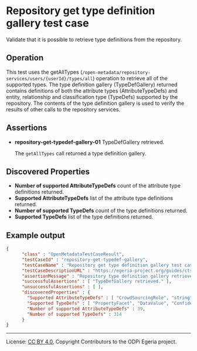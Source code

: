 <!-- SPDX-License-Identifier: CC-BY-4.0 -->
<!-- Copyright Contributors to the ODPi Egeria project. -->


# Repository get type definition gallery test case

Validate that it is possible to retrieve type definitions from the repository.

## Operation

This test uses the getAllTypes
(`/open-metadata/repository-services/users/{userId}/types/all`)
operation to retrieve all of the supported types.
The type definition gallery (TypeDefGallery)
returned contains definitions of both the attribute types (AttributeTypeDefs)
and entity, relationship and classification type (TypeDefs) supported by the
repository.
The contents of the type definition gallery
is used to verify the results of other
calls to the repository services.

## Assertions

* **repository-get-typedef-gallery-01** TypeDefGallery retrieved.
  
  The `getAllTypes` call returned a type definition gallery.
  
## Discovered Properties

* **Number of supported AttributeTypeDefs** count of the attribute type definitions returned.
* **Supported AttributeTypeDefs** list of the attribute type definitions returned.
* **Number of supported TypeDefs** count of the type definitions returned.
* **Supported TypeDefs** list of the type definitions returned.

## Example output

```json
{
      "class" : "OpenMetadataTestCaseResult",
      "testCaseId" : "repository-get-typedef-gallery",
      "testCaseName" : "Repository get type definition gallery test case",
      "testCaseDescriptionURL" : "https://egeria-project.org/guides/cts/origin-workbench/repository-get-typedef-gallery-test-case.md",
      "assertionMessage" : "Repository type definition gallery retrieved",
      "successfulAssertions" : [ "TypeDefGallery retrieved." ],
      "unsuccessfulAssertions" : [ ],
      "discoveredProperties" : {
        "Supported AttributeTypeDefs" : [ "CrowdSourcingRole", "string", "char", "CriticalityLevel", "TermRelationshipStatus", "Endianness", "array<int>", "ContactMethodType", "GovernanceClassificationStatus", "BusinessCapabilityType", "StarRating", "OperationalStatus", "OrderBy", "boolean", "TermAssignmentStatus", "RetentionBasis", "ServerAssetUse", "ConfidentialityLevel", "MediaUsage", "biginteger", "ActivityType", "byte", "CommunityMembershipType", "long", "ConfidenceLevel", "KeyPattern", "CommentType", "double", "date", "MediaType", "GovernanceDomain", "object", "map<string,string>", "array<string>", "bigdecimal", "short", "float", "ToDoStatus", "int" ],
        "Supported TypeDefs" : [ "PropertyFacet", "DataValue", "Confidentiality", "TermISATypeOFRelationship", "StaffAssignment", "SetSchemaType", "CategoryAnchor", "AssetLocation", "UserIdentity", "NoteEntry", "ProfileIdentity", "NamingConventionRule", "Referenceable", "ControlPoint", "GovernanceControlLink", "ProjectCharterLink", "BusinessCapabilityControls", "GovernanceProcessImplementation", "ExternalId", "Document", "Network", "KeystoreFile", "ProcessOutput", "MetadataServer", "SoftwareServerCapability", "Database", "AbstractConcept", "Antonym", "StructSchemaType", "CloudService", "SpineAttribute", "ListenerInterface", "GovernanceProcedure", "MeteringLog", "NestedLocation", "ReplacementTerm", "GovernanceResults", "AdjacentLocation", "ContextDefinition", "PrimaryKey", "AttachedNoteLog", "MetadataRepositoryCohort", "ImplementationSnippet", "GovernanceResponse", "DataVirtualizationEngine", "APISchemaType", "SoftwareComponentDeployment", "UsedInContext", "ProjectCharter", "NotificationManager", "HostNetwork", "InformationView", "DocumentSchemaAttribute", "SimpleDocumentType", "PublisherInterface", "MediaReference", "ComplexSchemaType", "Synonym", "LicenseType", "TabularSchemaType", "Connection", "GovernanceControl", "HostClusterMember", "GovernancePost", "GovernanceZone", "GlossaryCategory", "MobileAsset", "LinkedFile", "License", "Peer", "APIOperation", "Asset", "NestedFile", "APIRequest", "HostCluster", "Translation", "Webserver", "APIOperations", "ProjectTeam", "Regulation", "FolderHierarchy", "Like", "DocumentStore", "InformalTag", "DataMovementEngine", "Team", "GraphEdge", "Glossary", "MetadataCollection", "EventSet", "GovernanceProcess", "GovernanceDriver", "PreferredTerm", "AttachedLike", "RegulationCertificationType", "MetadataRepository", "ReferenceCodeTable", "DeployedSoftwareComponent", "EngineProfile", "GovernancePrinciple", "CohortMemberMetadataCollection", "Organization", "BoundedSchemaType", "BusinessCapability", "PrimeWord", "ClassWord", "GovernanceDefinition", "TopicSubscribers", "ActivityDescription", "NetworkGatewayLink", "MapFromElementType", "Process", "GovernanceRuleImplementation", "ProjectMeeting", "CommunityResources", "MediaFile", "SchemaElement", "SecureLocation", "ProcessInput", "DeployedVirtualContainer", "RelationalView", "OperatingPlatform", "SpineObject", "ServerSupportedCapability", "CanonicalVocabulary", "ZoneGovernance", "NamingStandardRule", "ValidValue", "DataStrategy", "CommunityMembership", "CertificationType", "ExternalGlossaryLink", "ConnectionToAsset", "RelatedMedia", "RuntimeForProcess", "LogFile", "Topic", "Set", "AuditLog", "SoftwareServer", "GovernanceOfficer", "ServerEndpoint", "TabularColumn", "AssetServerUse", "GovernancePolicy", "Infrastructure", "TermHASARelationship", "Campaign", "CohortRegistryStore", "SchemaAttribute", "DerivedRelationalColumn", "NetworkGateway", "CloudPlatform", "ApplicationServer", "RelationalColumnType", "GovernanceDefinitionMetric", "LinkedType", "MapSchemaType", "ReferenceableFacet", "Leadership", "LinkedMedia", "ITInfrastructure", "FixedLocation", "ActorCollection", "Engine", "FileSystem", "TermCategorization", "AuditLogFile", "ToDoOnReferenceable", "PrivateTag", "DerivedSchemaAttribute", "LibraryTermReference", "GraphStore", "CloudProvider", "ProjectScope", "CohortMember", "RelationalColumn", "ContactThrough", "SetDocumentType", "Certification", "GovernanceObligation", "SchemaQueryImplementation", "GovernanceDaemon", "Report", "TabularColumnType", "ArrayDocumentType", "GroupedMedia", "ObjectAttribute", "HostOperatingPlatform", "SchemaAttributeType", "StructDocumentType", "DataStoreEncoding", "DatabaseServer", "VerificationPoint", "MeetingOnReferenceable", "DataSet", "ZoneMembership", "Project", "ArraySchemaType", "MapDocumentType", "ServerDeployment", "APIEndpoint", "GovernanceProject", "HostLocation", "Task", "CategoryHierarchyLink", "SchemaTypeImplementation", "Meeting", "MapToElementType", "ContentManager", "ExternalIdScope", "CollectionMember", "ConnectionEndpoint", "AttachedNoteLogEntry", "RelationalTableType", "AssetSchemaType", "ActorProfile", "LibraryCategoryReference", "ToDo", "OrganizationalControl", "GovernanceMetric", "ConnectorType", "AttributeForSchema", "ToDoSource", "APIHeader", "AttachedComment", "AttachedRating", "Retention", "ObjectSchemaType", "GlossaryProject", "Community", "GovernancePolicyLink", "ConnectionConnectorType", "Location", "VirtualContainer", "TermAnchor", "RepositoryProxy", "GovernanceRule", "FileFolder", "NamingStandardRuleSet", "Criticality", "ProjectDependency", "RelatedTerm", "Comment", "DataStore", "EnforcementPoint", "ExternallySourcedGlossary", "ReferenceCodeMappingTable", "SubscriberList", "DataSetContent", "GovernanceImplementation", "DocumentSchemaType", "GlossaryTerm", "Person", "PrimitiveSchemaType", "AnalyticsEngine", "SubjectArea", "ContactDetails", "ExceptionBacklog", "OrganizationalCapability", "Form", "Application", "GraphVertex", "Rating", "GovernanceMeasurementsResultsDataSet", "RelationalDBSchemaType", "Collection", "SchemaType", "APIResponse", "ExternalIdLink", "TechnicalControl", "AcceptedAnswer", "GraphEdgeLink", "Contributor", "ReportingEngine", "AttachedTag", "Endpoint", "ExternalReferenceLink", "RequestResponseInterface", "GovernanceApproach", "VirtualConnection", "DeployedDatabaseSchema", "ControlledGlossaryTerm", "ProjectHierarchy", "GraphSchemaType", "ExceptionLogFile", "ForeignKey", "DataFile", "Folder", "ProjectResources", "TermTYPEDBYRelationship", "Host", "EmbeddedConnection", "SemanticAssignment", "MetadataCohortPeer", "RelationalTable", "CyberLocation", "StewardshipServer", "EnterpriseAccessLayer", "SchemaLinkToType", "ResponsibilityStaffContact", "Taxonomy", "ObjectIdentifier", "DeployedAPI", "NoteLog", "MediaCollection", "GovernanceResponsibility", "Confidence", "ExternalReference", "KeyStoreCollection", "EventType", "WorkflowEngine", "ISARelationship", "SchemaLinkElement" ],
        "Number of supported AttributeTypeDefs" : 39,
        "Number of supported TypeDefs" : 314
      }
}
```



----
License: [CC BY 4.0](https://creativecommons.org/licenses/by/4.0/),
Copyright Contributors to the ODPi Egeria project.
